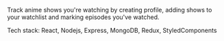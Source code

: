 Track anime shows you're watching by creating profile, adding shows to your watchlist and marking episodes you've watched.

Tech stack:
React, Nodejs, Express, MongoDB, Redux, StyledComponents
